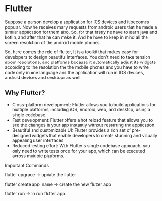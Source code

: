 # Flutter

Suppose a person develop a application for IOS devices and it becomes popular. Now he receives many requests from android users that he made a similar application for them also. So, for that firstly he have to learn java and kotlin, and after that he can make it. And he have to keep in mind all the screen resolution of the android mobile phones.

So, here comes the role of flutter, It is a toolkit that makes easy for developers to design beautiful interfaces. You don’t need to take tension about resolutions, and platforms because it automatically adjust its widgets according to the resolution the the mobile phones and you have to write code only in one language and the application will run in IOS devices, android devices and desktops as well.

## Why Flutter?

- Cross-platform development: Flutter allows you to build applications for multiple platforms, including iOS, Android, web, and desktop, using a single codebase.
- Fast development: Flutter offers a hot reload feature that allows you to see the changes in your app instantly without restarting the application.
- Beautiful and customizable UI: Flutter provides a rich set of pre-designed widgets that enable developers to create stunning and visually appealing user interfaces
- Reduced testing effort: With Flutter's single codebase approach, you only need to write tests once for your app, which can be executed across multiple platforms.

Important Commands

flutter upgrade → update the flutter 

flutter create app_name → create the new flutter app

flutter run → to run flutter app.
